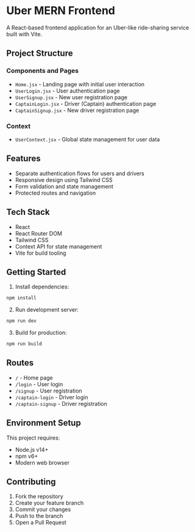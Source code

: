 # Uber MERN Frontend

A React-based frontend application for an Uber-like ride-sharing service built with Vite.

## Project Structure

### Components and Pages

- `Home.jsx` - Landing page with initial user interaction
- `UserLogin.jsx` - User authentication page
- `UserSignup.jsx` - New user registration page
- `CaptainLogin.jsx` - Driver (Captain) authentication page
- `CaptainSignup.jsx` - New driver registration page

### Context

- `UserContext.jsx` - Global state management for user data

## Features

- Separate authentication flows for users and drivers
- Responsive design using Tailwind CSS
- Form validation and state management
- Protected routes and navigation

## Tech Stack

- React 
- React Router DOM
- Tailwind CSS
- Context API for state management
- Vite for build tooling

## Getting Started

1. Install dependencies:
```bash
npm install
```

2. Run development server:
```bash
npm run dev
```

3. Build for production:
```bash
npm run build
```

## Routes

- `/` - Home page
- `/login` - User login
- `/signup` - User registration
- `/captain-login` - Driver login
- `/captain-signup` - Driver registration

## Environment Setup

This project requires:
- Node.js v14+
- npm v6+
- Modern web browser

## Contributing

1. Fork the repository
2. Create your feature branch
3. Commit your changes
4. Push to the branch
5. Open a Pull Request
